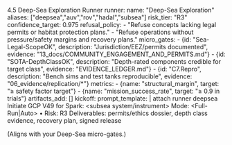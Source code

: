 4.5 Deep-Sea Exploration Runner
runner:
  name: "Deep-Sea Exploration"
  aliases: ["deepsea","auv","rov","hadal","subsea"]
  risk_tier: "R3"
  confidence_target: 0.975
  refusal_policy:
    - "Refuse concepts lacking legal permits or habitat protection plans."
    - "Refuse operations without pressure/safety margins and recovery plans."
  micro_gates:
    - {id: "Sea-Legal-ScopeOK", description: "Jurisdiction/EEZ/permits documented", evidence: "13_docs/COMMUNITY_ENGAGEMENT_AND_PERMITS.md"}
    - {id: "SOTA-DepthClassOK", description: "Depth-rated components credible for target class", evidence: "EVIDENCE_LEDGER.md"}
    - {id: "C7.Repro", description: "Bench sims and test tanks reproducible", evidence: "06_evidence/replication/*"}
  metrics:
    - {name: "structural_margin", target: "≥ safety factor target"}
    - {name: "mission_success_rate", target: "≥ 0.9 in trials"}
  artifacts_add: []
  kickoff:
    prompt_template: |
      attach runner deepsea
      Initiate GCP V49 for Spark: <subsea system/instrument>
      Mode: <Full-Run|Auto> • Risk: R3
      Deliverables: permits/ethics dossier, depth class evidence, recovery plan, signed release

(Aligns with your Deep-Sea micro-gates.)
